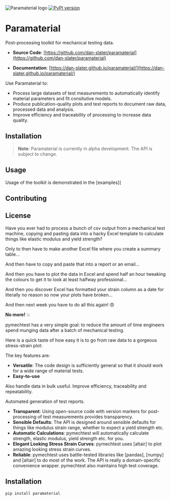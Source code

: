 ![Paramaterial logo](docs/img/paramaterial-logo.png)
[![PyPI version](https://badge.fury.io/py/paramaterial.svg)](https://badge.fury.io/py/paramaterial)

# Paramaterial
Post-processing toolkit for mechanical testing data. 

* **Source Code**: [https://github.com/dan-slater/paramaterial](https://github.com/dan-slater/paramaterial)

* **Documentation**: [https://dan-slater.github.io/paramaterial/](https://dan-slater.github.io/paramaterial/)

Use Paramaterial to:
- Process large datasets of test measurements to automatically identify material parameters and fit consitutive models.
- Produce publication-quality plots and test reports to document raw data, processed data and analysis.
- Improve efficiency and traceability of processing to increase data quality.

## Installation

> **Note**: Paramaterial is currently in alpha development. The API is subject to change.

## Usage

Usage of the toolkit is demonstrated in the [examples](

## Contributing

## License



Have you ever had to process a bunch of csv output from a mechanical test machine, copying and pasting data into a hacky Excel template to calculate things like elastic modulus and yield strength?

Only to then have to make another Excel file where you create a summary table...

And then have to copy and paste that into a report or an email...

And then you have to plot the data in Excel and spend half an hour tweaking the colours to get it to look at least halfway professional...

And then you discover Excel has formatted your strain column as a date for literally no reason so now your plots have broken...

And then next week you have to do all this again! :angry:

**No more!** :boom:

pymechtest has a very simple goal: to reduce the amount of time engineers spend munging data after a batch of mechanical testing.

Here is a quick taste of how easy it is to go from raw data to a gorgeous stress-strain plot:

The key features are:

* **Versatile**: The code design is sufficiently general so that it should work for a wide range of material tests.
* **Easy-to-use**

Also handle data in bulk useful. Improve efficiency, traceability and repeatability.

Automated generation of test reports.

* **Transparent**: Using open-source code with version markers for post-processing of test measurements provides transparency.
* **Sensible Defaults**: The API is designed around sensible defaults for things like modulus strain range, whether to expect a yield strength etc.
* **Automatic Calculations**: pymechtest will automatically calculate strength, elastic modulus, yield strength etc. for you.
* **Elegant Looking Stress Strain Curves**: pymechtest uses [altair] to plot amazing looking stress strain curves.
* **Reliable**: pymechtest uses battle-tested libraries like [pandas], [numpy] and [altair] to do most of the work. The API is really a domain-specific convenience wrapper. pymechtest also maintains high test coverage.




## Installation

```shell
pip install paramaterial
```



